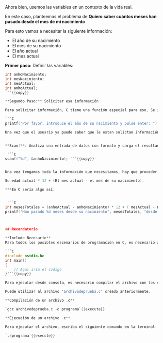 
Ahora bien, usemos las variables en un contexto de la vida real.

En este caso, planteemos el problema de **Quiero saber cuántos meses han pasado desde el mes de mi nacimiento**

Para esto vamos a necesitar la siguiente información:

- El año de su nacimiento 
- El mes de su nacimiento 
- El año actual 
- El mes actual 

**Primer paso:**  Definir las variables:

```C
int anhoNacimiento;
int mesNacimiento;
int mesActual;
int anhoActual;
```{{copy}}

**Segundo Paso:** Solicitar esa información

Para solicitar información, C tiene una función especial para eso, Se imprime un texto para que el usuario entienda que nuestro programa le va a solicitar alguna información, por ejemplos:

```C
printf("Por favor, introduce el año de su nacimiento y pulse enter: "); ```{{copy}}

Una vez que el usuario ya puede saber que le estan solictan información, usamos la función de C.
  

**Scanf**: Analiza una entrada de datos con formato y carga el resultado a la varible que se defina, y funciona de la siguiente manera:

 ```C
scanf("%d", &anhoNacimiento); ```{{copy}}


Una vez tengamos toda la información que necesitamos, hay que proceder a hacer el calculo, el cual sería:

Su edad actual * 12 + (El mes actual - el mes de su nacimiento).

***En C sería algo así:


 ```C
int mesesTotales = (anhoActual - anhoNacimiento) * 12 + ( mesActual - mesNacimiento);
printf("Han pasado %d meses desde su nacimiento", mesesTotales, "desde su nacimiento"); ```{{copy}}
	


## Recordatorio

**Include Necesario**
Para todos los posibles escenarios de programación en C, es necesario agregar el include y para que ejecutar el código es necesario 1.

```C
#include <stdio.h>
int main()
{
    // Aqui iría el código
}```{{copy}}

Para ejecutar desde consola, es necesario compilar el archivo con los cambios realizados:

Puede utilizar al archivo "archivodeprueba.c" creado anteriormente. 

**Compilación de un archivo .c**

`gcc archivodeprueba.c -o programa`{{execute}}

**Ejecución de un archivo .c**

Para ejecutar el archivo, escriba el siguiente comando en la terminal:

`./programa`{{execute}}

